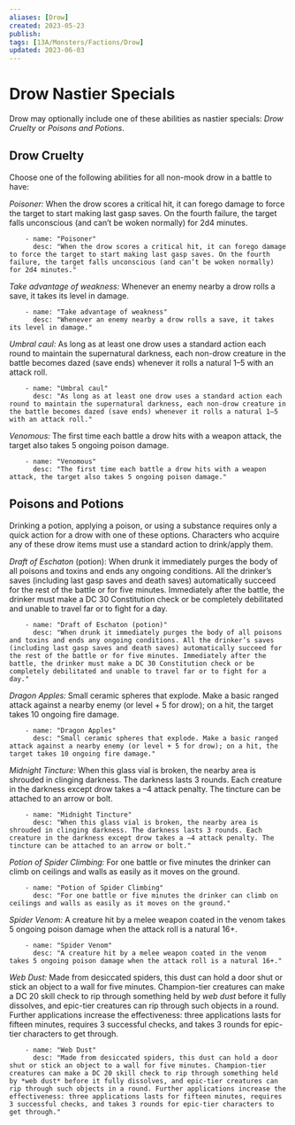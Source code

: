 ```yaml
---
aliases: [Drow]
created: 2023-05-23
publish: 
tags: [13A/Monsters/Factions/Drow]
updated: 2023-06-03
---
```


# Drow Nastier Specials

Drow may optionally include one of these abilities as nastier specials: *Drow Cruelty* or *Poisons and Potions*.

## Drow Cruelty

Choose one of the following abilities for all non-mook drow in a battle to have:

*Poisoner:* When the drow scores a critical hit, it can forego damage to force the target to start making last gasp saves. On the fourth failure, the target falls unconscious (and can’t be woken normally) for 2d4 minutes.

```
    - name: "Poisoner"
      desc: "When the drow scores a critical hit, it can forego damage to force the target to start making last gasp saves. On the fourth failure, the target falls unconscious (and can’t be woken normally) for 2d4 minutes."
```

*Take advantage of weakness:* Whenever an enemy nearby a drow rolls a save, it takes its level in damage.

```
    - name: "Take advantage of weakness"
      desc: "Whenever an enemy nearby a drow rolls a save, it takes its level in damage."
```

*Umbral caul:* As long as at least one drow uses a standard action each round to maintain the supernatural darkness, each non-drow creature in the battle becomes dazed (save ends) whenever it rolls a natural 1–5 with an attack roll.

```
    - name: "Umbral caul"
      desc: "As long as at least one drow uses a standard action each round to maintain the supernatural darkness, each non-drow creature in the battle becomes dazed (save ends) whenever it rolls a natural 1–5 with an attack roll."
```

*Venomous:* The first time each battle a drow hits with a weapon attack, the target also takes 5 ongoing poison damage.

```
    - name: "Venomous"
      desc: "The first time each battle a drow hits with a weapon attack, the target also takes 5 ongoing poison damage."
```

## Poisons and Potions

Drinking a potion, applying a poison, or using a substance requires only a quick action for a drow with one of these options. Characters who acquire any of these drow items must use a standard action to drink/apply them.

*Draft of Eschaton* (potion): When drunk it immediately purges the body of all poisons and toxins and ends any ongoing conditions. All the drinker’s saves (including last gasp saves and death saves) automatically succeed for the rest of the battle or for five minutes. Immediately after the battle, the drinker must make a DC 30 Constitution check or be completely debilitated and unable to travel far or to fight for a day.

```
    - name: "Draft of Eschaton (potion)"
      desc: "When drunk it immediately purges the body of all poisons and toxins and ends any ongoing conditions. All the drinker’s saves (including last gasp saves and death saves) automatically succeed for the rest of the battle or for five minutes. Immediately after the battle, the drinker must make a DC 30 Constitution check or be completely debilitated and unable to travel far or to fight for a day."
```

*Dragon Apples:* Small ceramic spheres that explode. Make a basic ranged attack against a nearby enemy (or level + 5 for drow); on a hit, the target takes 10 ongoing fire damage.

```
    - name: "Dragon Apples"
      desc: "Small ceramic spheres that explode. Make a basic ranged attack against a nearby enemy (or level + 5 for drow); on a hit, the target takes 10 ongoing fire damage."
```

*Midnight Tincture:* When this glass vial is broken, the nearby area is shrouded in clinging darkness. The darkness lasts 3 rounds. Each creature in the darkness except drow takes a –4 attack penalty. The tincture can be attached to an arrow or bolt.

```
    - name: "Midnight Tincture"
      desc: "When this glass vial is broken, the nearby area is shrouded in clinging darkness. The darkness lasts 3 rounds. Each creature in the darkness except drow takes a –4 attack penalty. The tincture can be attached to an arrow or bolt."
```

*Potion of Spider Climbing:* For one battle or five minutes the drinker can climb on ceilings and walls as easily as it moves on the ground.

```
    - name: "Potion of Spider Climbing"
      desc: "For one battle or five minutes the drinker can climb on ceilings and walls as easily as it moves on the ground."
```

*Spider Venom:* A creature hit by a melee weapon coated in the venom takes 5 ongoing poison damage when the attack roll is a natural 16+.

```
    - name: "Spider Venom"
      desc: "A creature hit by a melee weapon coated in the venom takes 5 ongoing poison damage when the attack roll is a natural 16+."
```

*Web Dust:* Made from desiccated spiders, this dust can hold a door shut or stick an object to a wall for five minutes. Champion-tier creatures can make a DC 20 skill check to rip through something held by *web dust* before it fully dissolves, and epic-tier creatures can rip through such objects in a round. Further applications increase the effectiveness: three applications lasts for fifteen minutes, requires 3 successful checks, and takes 3 rounds for epic-tier characters to get through.

```
    - name: "Web Dust"
      desc: "Made from desiccated spiders, this dust can hold a door shut or stick an object to a wall for five minutes. Champion-tier creatures can make a DC 20 skill check to rip through something held by *web dust* before it fully dissolves, and epic-tier creatures can rip through such objects in a round. Further applications increase the effectiveness: three applications lasts for fifteen minutes, requires 3 successful checks, and takes 3 rounds for epic-tier characters to get through."
```
